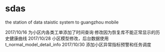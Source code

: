 # sdas
the station of data staistic system to guangzhou mobile

2017/10/16 为小区内各类工单添加了时间查询
           修改因为恢复库不能正常显示的历史健康曲线
2017/10/28 小区模型修改，后台数据使用t_normal_model_detail_info
2017/10/30 添加小区异常指标预警和任务调度